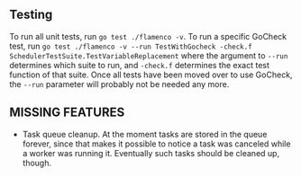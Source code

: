 

## Testing

To run all unit tests, run `go test ./flamenco -v`. To run a specific GoCheck test, run
`go test ./flamenco -v --run TestWithGocheck -check.f SchedulerTestSuite.TestVariableReplacement`
where the argument to `--run` determines which suite to run, and `-check.f` determines the
exact test function of that suite. Once all tests have been moved over to use GoCheck, the
`--run` parameter will probably not be needed any more.

## MISSING FEATURES

- Task queue cleanup. At the moment tasks are stored in the queue forever, since that makes
  it possible to notice a task was canceled while a worker was running it. Eventually such
  tasks should be cleaned up, though.
